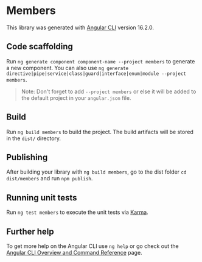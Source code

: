 # Members

This library was generated with [Angular CLI](https://github.com/angular/angular-cli) version 16.2.0.

## Code scaffolding

Run `ng generate component component-name --project members` to generate a new component. You can also use `ng generate directive|pipe|service|class|guard|interface|enum|module --project members`.
> Note: Don't forget to add `--project members` or else it will be added to the default project in your `angular.json` file. 

## Build

Run `ng build members` to build the project. The build artifacts will be stored in the `dist/` directory.

## Publishing

After building your library with `ng build members`, go to the dist folder `cd dist/members` and run `npm publish`.

## Running unit tests

Run `ng test members` to execute the unit tests via [Karma](https://karma-runner.github.io).

## Further help

To get more help on the Angular CLI use `ng help` or go check out the [Angular CLI Overview and Command Reference](https://angular.io/cli) page.
